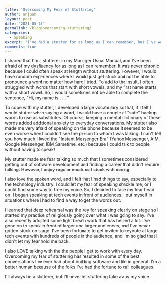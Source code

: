 ```yaml
---
title: 'Overcoming My Fear of Stuttering'
author: anjuan
layout: post
date: "2021-05-13"
permalink: /blog/overcoming-stuttering/
categories:
  - Speaking
excerpt: "I've had a stutter for as long as I can remember, but I've worked to not let it hold me back."
comments: true
---
```


I shared that I'm a stutterer in my Manager Usual Manual, and I've been afraid of my dysfluency for as long as I can remember. It was never chronic because I could often speak at length without stuttering. However, I would have random experiences where I would just get stuck and not be able to pronounce a word no matter how hard I tried. To add to the insult, I often struggled with words that start with short vowels, and my first name starts with a short vowel. So, I would sometimes not be able to complete the sentence, "Hi, my name is . . . "

To cope with my stutter, I developed a large vocabulary so that, if I felt I would stutter when saying a word, I would have a couple of "safe" backup words to use as substitutes. Of course, keeping a mental dictionary of these words added additional anxiety to everyday conversations. My stutter also made me very afraid of speaking on the phone because it seemed to be even worse when I couldn't see the person to whom I was talking. I can't tell you how much I loved the "Instant Messenger Era" (Yahoo Messenger, AIM, Google Messenger, IBM Sametime, etc.) because I could talk to people without having to speak!

My stutter made me fear talking so much that I sometimes considered getting out of software development and finding a career that didn't require talking. However, I enjoy regular meals so I stuck with coding.

I also love the spoken word, and I felt that I had things to say, especially to the technology industry. I could let my fear of speaking shackle me, or I could find some way to free my voice. So, I decided to face my fear head on. I began speaking at tech events in front of audiences. I put myself in situations where I had to find a way to get the words out.

I learned that deep rehearsal was the key for speaking clearly on stage so I started my practice of religiously going over what I was going to say. I've also recently adopted some light breath work that has helped a lot. I've gone on to speak in front of larger and larger audiences, and I've never gotten stuck on stage. I've been fortunate to get invited to keynote at large tech events with hundreds of people in the audience, and I'm so glad that I didn't let my fear hold me back.

I also LOVE talking with the the people I get to work with every day. Overcoming my fear of stuttering has resulted in some of the best conversations I've ever had about building software and life in general. I'm a better human because of the folks I've had the fortune to call colleagues.

I'll always be a stutterer, but I'll never let stuttering take away my voice.
